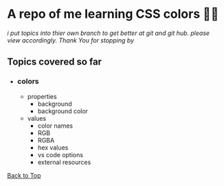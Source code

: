 <a name="custom_anchor_name"></a>

# A repo of me learning CSS colors :man_artist:

_i put topics into thier own branch to get better at git and git hub. please view accordingly. Thank You for stopping by_

## Topics covered so far

- ### colors
  - properties
    - background
    - background color
  - values
    - color names
    - RGB
    - RGBA
    - hex values
    - vs code options
    - external resources

[Back to Top](#custom_anchor_name)

